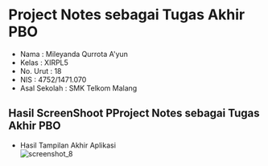 # Project Notes sebagai Tugas Akhir PBO

- Nama              : Mileyanda Qurrota A'yun
- Kelas             : XIRPL5
- No. Urut          : 18
- NIS               : 4752/1471.070
- Asal Sekolah      : SMK Telkom Malang

## Hasil ScreenShoot PProject Notes sebagai Tugas Akhir PBO
- Hasil Tampilan Akhir Aplikasi<br>
![screenshot_8](https://cloud.githubusercontent.com/assets/22046175/26499045/6047622e-425b-11e7-8db9-e8ca90d08b1b.png)<br>
